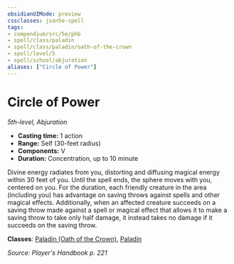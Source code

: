 ```yaml
---
obsidianUIMode: preview
cssclasses: json5e-spell
tags:
- compendium/src/5e/phb
- spell/class/paladin
- spell/class/paladin/oath-of-the-crown
- spell/level/5
- spell/school/abjuration
aliases: ["Circle of Power"]
---
```

# Circle of Power
*5th-level, Abjuration*  

- **Casting time:** 1 action
- **Range:** Self (30-feet radius)
- **Components:** V
- **Duration:** Concentration, up to 10 minute

Divine energy radiates from you, distorting and diffusing magical energy within 30 feet of you. Until the spell ends, the sphere moves with you, centered on you. For the duration, each friendly creature in the area (including you) has advantage on saving throws against spells and other magical effects. Additionally, when an affected creature succeeds on a saving throw made against a spell or magical effect that allows it to make a saving throw to take only half damage, it instead takes no damage if it succeeds on the saving throw.

**Classes**: [Paladin (Oath of the Crown)](z_compendium/classes/paladin-oath-of-the-crown-scag.md), [Paladin](z_compendium/classes/paladin.md)

*Source: Player's Handbook p. 221*